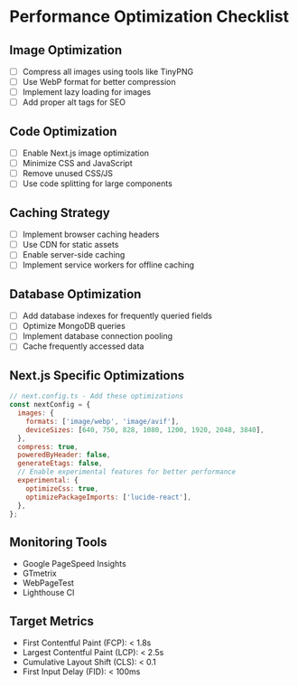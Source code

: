 # Performance Optimization Checklist

## Image Optimization

- [ ] Compress all images using tools like TinyPNG
- [ ] Use WebP format for better compression
- [ ] Implement lazy loading for images
- [ ] Add proper alt tags for SEO

## Code Optimization

- [ ] Enable Next.js image optimization
- [ ] Minimize CSS and JavaScript
- [ ] Remove unused CSS/JS
- [ ] Use code splitting for large components

## Caching Strategy

- [ ] Implement browser caching headers
- [ ] Use CDN for static assets
- [ ] Enable server-side caching
- [ ] Implement service workers for offline caching

## Database Optimization

- [ ] Add database indexes for frequently queried fields
- [ ] Optimize MongoDB queries
- [ ] Implement database connection pooling
- [ ] Cache frequently accessed data

## Next.js Specific Optimizations

```javascript
// next.config.ts - Add these optimizations
const nextConfig = {
  images: {
    formats: ['image/webp', 'image/avif'],
    deviceSizes: [640, 750, 828, 1080, 1200, 1920, 2048, 3840],
  },
  compress: true,
  poweredByHeader: false,
  generateEtags: false,
  // Enable experimental features for better performance
  experimental: {
    optimizeCss: true,
    optimizePackageImports: ['lucide-react'],
  },
};
```

## Monitoring Tools

- Google PageSpeed Insights
- GTmetrix
- WebPageTest
- Lighthouse CI

## Target Metrics

- First Contentful Paint (FCP): < 1.8s
- Largest Contentful Paint (LCP): < 2.5s
- Cumulative Layout Shift (CLS): < 0.1
- First Input Delay (FID): < 100ms
